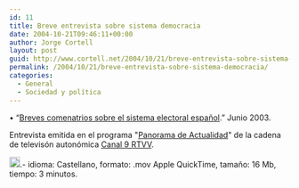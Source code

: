 ```yaml
---
id: 11
title: Breve entrevista sobre sistema democracia
date: 2004-10-21T09:46:11+00:00
author: Jorge Cortell
layout: post
guid: http://www.cortell.net/2004/10/21/breve-entrevista-sobre-sistema-democracia/
permalink: /2004/10/21/breve-entrevista-sobre-sistema-democracia/
categories:
  - General
  - Sociedad y polí­tica
---
```

• “<a href="docs/entc9.mov" target="_blank">Breves comenatrios sobre el sistema electoral español</a>.” Junio 2003.
          
Entrevista emitida en el programa "<a href="http://www.rtvv.es/programas/panoramv.htm" target="_blank">Panorama de Actualidad</a>" de la cadena de televisón autonómica <a href="http://www.rtvv.es" target="_blank">Canal 9 RTVV</a>.
          
<a href="http://homepage.mac.com/jorgecortell/docs/patentesoftpres.pdf" target="_blank"><img src="http://homepage.mac.com/jorgecortell/images/mov.gif" width="19" height="19" border="0" /></a>.- idioma: Castellano, formato: .mov Apple QuickTime, tamaño: 16 Mb, tiempo: 3 minutos.